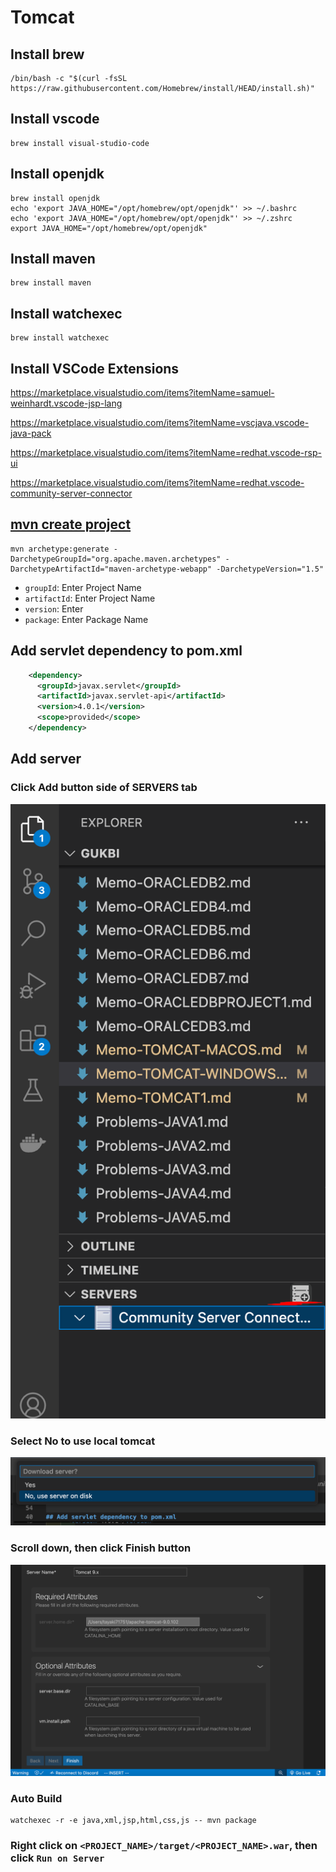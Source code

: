 # Tomcat
## Install brew
```shell
/bin/bash -c "$(curl -fsSL https://raw.githubusercontent.com/Homebrew/install/HEAD/install.sh)"
```
## Install vscode
```shell
brew install visual-studio-code
```
## Install openjdk
```shell
brew install openjdk
echo 'export JAVA_HOME="/opt/homebrew/opt/openjdk"' >> ~/.bashrc
echo 'export JAVA_HOME="/opt/homebrew/opt/openjdk"' >> ~/.zshrc
export JAVA_HOME="/opt/homebrew/opt/openjdk"
```
## Install maven
```shell
brew install maven
```
## Install watchexec
```shell
brew install watchexec
```
## Install VSCode Extensions
https://marketplace.visualstudio.com/items?itemName=samuel-weinhardt.vscode-jsp-lang

https://marketplace.visualstudio.com/items?itemName=vscjava.vscode-java-pack

https://marketplace.visualstudio.com/items?itemName=redhat.vscode-rsp-ui

https://marketplace.visualstudio.com/items?itemName=redhat.vscode-community-server-connector

## [mvn create project](https://maven.apache.org/archetypes/maven-archetype-webapp/)
```shell
mvn archetype:generate -DarchetypeGroupId="org.apache.maven.archetypes" -DarchetypeArtifactId="maven-archetype-webapp" -DarchetypeVersion="1.5"
```
- `groupId`: Enter Project Name
- `artifactId`: Enter Project Name
- `version`: Enter
- `package`: Enter Package Name
## Add servlet dependency to pom.xml
```xml
    <dependency>
      <groupId>javax.servlet</groupId>
      <artifactId>javax.servlet-api</artifactId>
      <version>4.0.1</version>
      <scope>provided</scope>
  	</dependency>
```
## Add server
### Click Add button side of SERVERS tab
![image](./images/image70.png)
### Select No to use local tomcat
![image](./images/image71.png)
### Scroll down, then click Finish button
![image](./images/image72.png)
### Auto Build
```shell
watchexec -r -e java,xml,jsp,html,css,js -- mvn package
```
### Right click on `<PROJECT_NAME>/target/<PROJECT_NAME>.war`, then click `Run on Server`
